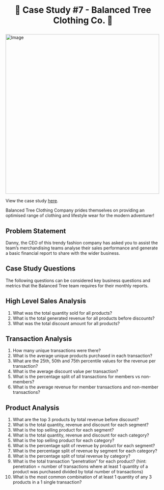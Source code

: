 # <p align="center" style="margin-top: 0px;">👕 Case Study #7 - Balanced Tree Clothing Co. 👕

<img src="https://user-images.githubusercontent.com/70214561/215172192-4bb77255-2f33-4cbd-a694-9d6009f3c5e9.png" alt="Image" width="500" height="520">

View the case study [here](https://8weeksqlchallenge.com/case-study-7/).

Balanced Tree Clothing Company prides themselves on providing an optimised range of clothing and lifestyle wear for the modern adventurer!

## Problem Statement
Danny, the CEO of this trendy fashion company has asked you to assist the team’s merchandising teams analyse their sales performance and generate a basic financial report to share with the wider business.

## Case Study Questions
The following questions can be considered key business questions and metrics that the Balanced Tree team requires for their monthly reports.

## High Level Sales Analysis
1. What was the total quantity sold for all products?
2. What is the total generated revenue for all products before discounts?
3. What was the total discount amount for all products?

## Transaction Analysis
1. How many unique transactions were there?
2. What is the average unique products purchased in each transaction?
3. What are the 25th, 50th and 75th percentile values for the revenue per transaction?
4. What is the average discount value per transaction?
5. What is the percentage split of all transactions for members vs non-members?
6. What is the average revenue for member transactions and non-member transactions?

## Product Analysis
1. What are the top 3 products by total revenue before discount?
2. What is the total quantity, revenue and discount for each segment?
3. What is the top selling product for each segment?
4. What is the total quantity, revenue and discount for each category?
5. What is the top selling product for each category?
6. What is the percentage split of revenue by product for each segment?
7. What is the percentage split of revenue by segment for each category?
8. What is the percentage split of total revenue by category?
9. What is the total transaction “penetration” for each product? (hint: penetration = number of transactions where at least 1 quantity of a product was purchased divided by total number of transactions)
10. What is the most common combination of at least 1 quantity of any 3 products in a 1 single transaction?
